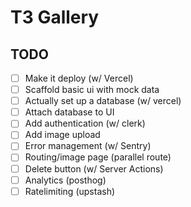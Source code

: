 # T3 Gallery

## TODO

- [ ] Make it deploy (w/ Vercel)
- [ ] Scaffold basic ui with mock data
- [ ] Actually set up a database (w/ vercel)
- [ ] Attach database to UI
- [ ] Add authentication (w/ clerk)
- [ ] Add image upload
- [ ] Error management (w/ Sentry)
- [ ] Routing/image page (parallel route)
- [ ] Delete button (w/ Server Actions)
- [ ] Analytics (posthog)
- [ ] Ratelimiting (upstash) 